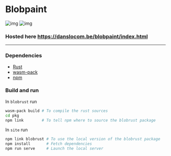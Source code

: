 # Blobpaint

![img](https://github.com/danslocombe/blobpaint-web/raw/master/screenshot.png "Screenshot")
![img](https://github.com/danslocombe/blobpaint-web/raw/master/domblob.gif "Credit to Dominic Englebright")

### Hosted here https://danslocom.be/blobpaint/index.html

---

### Dependencies

- [Rust](https://rustup.rs/)
- [wasm-pack](https://github.com/rustwasm/wasm-pack)
- [npm](https://www.npmjs.com/)


### Build and run

In `blobrust` run
```bash
wasm-pack build # To compile the rust sources
cd pkg
npm link        # To tell npm where to source the blobrust package
```

In `site` run
```bash
npm link blobrust # To use the local version of the blobrust package
npm install       # Fetch dependencies
npm run serve     # Launch the local server
```

